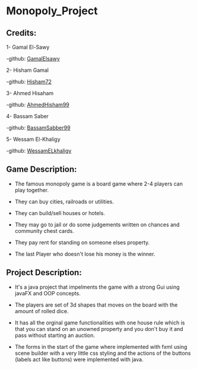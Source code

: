 # Monopoly_Project
## Credits:
1- Gamal El-Sawy

-github: [GamalElsawy](https://github.com/GamalElsawy)

2- Hisham Gamal

-github: [Hisham72](https://github.com/Hisham72)

3- Ahmed Hisaham

-github: [AhmedHisham99](https://github.com/AhmedHisham99)

4- Bassam Saber

-github: [BassamSabber99](https://github.com/BassamSabber99)

5- Wessam El-Khaligy

-github: [WessamELkhaligy](https://github.com/WessamELkhaligy)



## Game Description:
- The famous monopoly game is a board game where 2-4 players can play together.

- They can buy cities, railroads or utilities.

- They can build/sell houses or hotels. 

- They may go to jail or do some judgements written on chances and community chest cards.

- They pay rent for standing on someone elses property. 

- The last Player who doesn't lose his money is the winner.



## Project Description:
- It's a java project that impelments the game with a strong Gui using javaFX and OOP concepts.

- The players are set of 3d shapes that moves on the board with the amount of rolled dice.

- It has all the orginal game functionalities with one house rule which is that you can stand on an unowned property and you don't buy it and pass without starting an auction.

- The forms in the start of the game where implemented with fxml using scene builder with a very little css styling and the actions of the buttons (labels act like buttons) were implemented with java.

